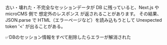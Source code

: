 古い・壊れた・不完全なセッションデータが DB に残っていると、Next.js や microCMS 側で 想定外のレスポンス が返されることがあります。
その結果、JSON.parse で HTML（エラーページなど）を読み込もうとして Unexpected token '<' が出ることがある。

✅DBのセッション情報をすべて削除したらエラーが解消された